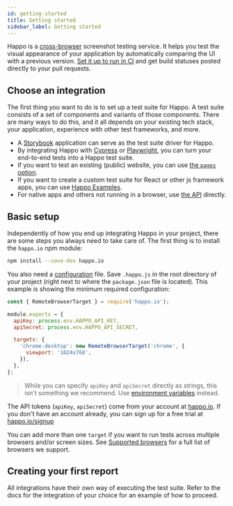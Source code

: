 ```yaml
---
id: getting-started
title: Getting started
sidebar_label: Getting started
---
```


Happo is a [cross-browser](browsers.md) screenshot testing service. It helps you
test the visual appearance of your application by automatically comparing the UI
with a previous version. [Set it up to run in CI](continuous-integration.md) and
get build statuses posted directly to your pull requests.

## Choose an integration

The first thing you want to do is to set up a test suite for Happo. A test suite
consists of a set of components and variants of those components. There are many
ways to do this, and it all depends on your existing tech stack, your
application, experience with other test frameworks, and more.

- A [Storybook](storybook.md) application can serve as the test suite driver for
  Happo.
- By integrating Happo with [Cypress](cypress.md) or
  [Playwright](playwright.md), you can turn your end-to-end tests into a Happo
  test suite.
- If you want to test an existing (public) website, you can use
  [the `pages` option](full-page.md).
- If you want to create a custom test suite for React or other js framework
  apps, you can use [Happo Examples](examples.md).
- For native apps and others not running in a browser, use [the API](native.md)
  directly.

## Basic setup

Independently of how you end up integrating Happo in your project, there are
some steps you always need to take care of. The first thing is to install the
`happo.io` npm module:

```sh
npm install --save-dev happo.io
```

You also need a [configuration](configuration.md) file. Save `.happo.js` in the
root directory of your project (right next to where the `package.json` file is
located). This example is showing the minimum required configuration:

```js
const { RemoteBrowserTarget } = require('happo.io');

module.exports = {
  apiKey: process.env.HAPPO_API_KEY,
  apiSecret: process.env.HAPPO_API_SECRET,

  targets: {
    'chrome-desktop': new RemoteBrowserTarget('chrome', {
      viewport: '1024x768',
    }),
  },
};
```

> While you can specify `apiKey` and `apiSecret` directly as strings, this isn't
> something we recommend. Use
> [environment variables](configuration.md#apikey-and-apisecret) instead.

The API tokens (`apiKey`, `apiSecret`) come from your account at
[happo.io](https://happo.io/account). If you don't have an account already, you
can sign up for a free trial at [happo.io/signup](https://happo.io/signup)

You can add more than one `target` if you want to run tests across multiple
browsers and/or screen sizes. See [Supported browsers](browsers.md) for a full
list of browsers we support.

## Creating your first report

All integrations have their own way of executing the test suite. Refer to the
docs for the integration of your choice for an example of how to proceed.
